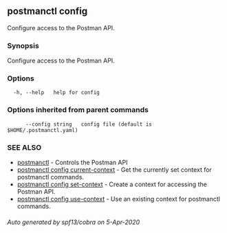 ## postmanctl config

Configure access to the Postman API.

### Synopsis

Configure access to the Postman API.

### Options

```
  -h, --help   help for config
```

### Options inherited from parent commands

```
      --config string   config file (default is $HOME/.postmanctl.yaml)
```

### SEE ALSO

* [postmanctl](postmanctl.md)	 - Controls the Postman API
* [postmanctl config current-context](postmanctl_config_current-context.md)	 - Get the currently set context for postmanctl commands.
* [postmanctl config set-context](postmanctl_config_set-context.md)	 - Create a context for accessing the Postman API.
* [postmanctl config use-context](postmanctl_config_use-context.md)	 - Use an existing context for postmanctl commands.

###### Auto generated by spf13/cobra on 5-Apr-2020
